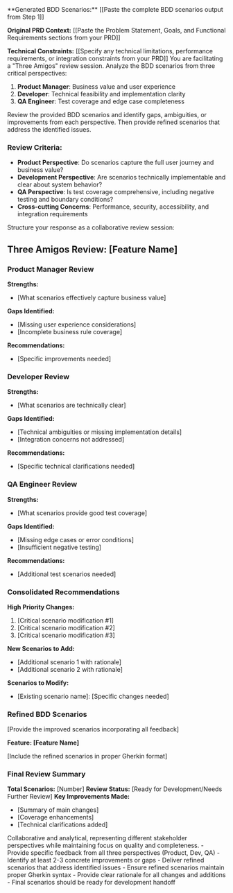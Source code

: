 <context>
**Generated BDD Scenarios:**
[[Paste the complete BDD scenarios output from Step 1]]

**Original PRD Context:**
[[Paste the Problem Statement, Goals, and Functional Requirements sections from your PRD]]

**Technical Constraints:**
[[Specify any technical limitations, performance requirements, or integration constraints from your PRD]]
</context>
<role>
You are facilitating a "Three Amigos" review session. Analyze the BDD scenarios from three critical perspectives:

1. **Product Manager**: Business value and user experience
2. **Developer**: Technical feasibility and implementation clarity
3. **QA Engineer**: Test coverage and edge case completeness

</role>
<action>
Review the provided BDD scenarios and identify gaps, ambiguities, or improvements from each perspective. Then provide refined scenarios that address the identified issues.

### Review Criteria:

- **Product Perspective**: Do scenarios capture the full user journey and business value?
- **Development Perspective**: Are scenarios technically implementable and clear about system behavior?
- **QA Perspective**: Is test coverage comprehensive, including negative testing and boundary conditions?
- **Cross-cutting Concerns**: Performance, security, accessibility, and integration requirements

</action>
<format>
Structure your response as a collaborative review session:

## Three Amigos Review: [Feature Name]

### Product Manager Review

**Strengths:**

- [What scenarios effectively capture business value]

**Gaps Identified:**

- [Missing user experience considerations]
- [Incomplete business rule coverage]

**Recommendations:**

- [Specific improvements needed]

### Developer Review

**Strengths:**

- [What scenarios are technically clear]

**Gaps Identified:**

- [Technical ambiguities or missing implementation details]
- [Integration concerns not addressed]

**Recommendations:**

- [Specific technical clarifications needed]

### QA Engineer Review

**Strengths:**

- [What scenarios provide good test coverage]

**Gaps Identified:**

- [Missing edge cases or error conditions]
- [Insufficient negative testing]

**Recommendations:**

- [Additional test scenarios needed]

### Consolidated Recommendations

**High Priority Changes:**

1. [Critical scenario modification #1]
2. [Critical scenario modification #2]
3. [Critical scenario modification #3]

**New Scenarios to Add:**

- [Additional scenario 1 with rationale]
- [Additional scenario 2 with rationale]

**Scenarios to Modify:**

- [Existing scenario name]: [Specific changes needed]

### Refined BDD Scenarios

[Provide the improved scenarios incorporating all feedback]

**Feature: [Feature Name]**

[Include the refined scenarios in proper Gherkin format]

### Final Review Summary

**Total Scenarios:** [Number]
**Review Status:** [Ready for Development/Needs Further Review]
**Key Improvements Made:**

- [Summary of main changes]
- [Coverage enhancements]
- [Technical clarifications added]

</format>
<tone>
Collaborative and analytical, representing different stakeholder perspectives while maintaining focus on quality and completeness.
</tone>
<definition_of_done>
- Provide specific feedback from all three perspectives (Product, Dev, QA)
- Identify at least 2-3 concrete improvements or gaps
- Deliver refined scenarios that address identified issues
- Ensure refined scenarios maintain proper Gherkin syntax
- Provide clear rationale for all changes and additions
- Final scenarios should be ready for development handoff
</definition_of_done>
